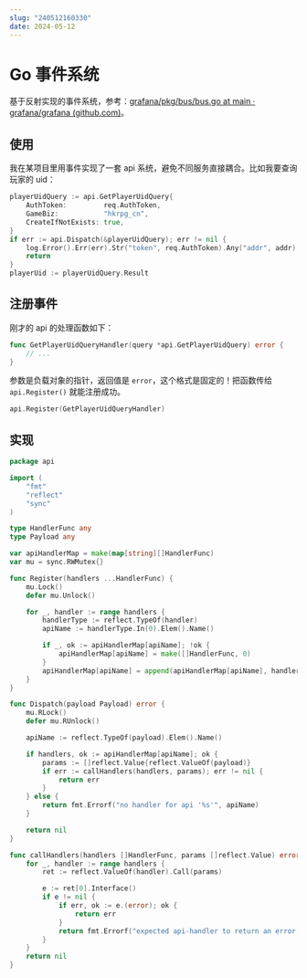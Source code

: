 ```yaml
---
slug: "240512160330"
date: 2024-05-12
---
```


# Go 事件系统

基于反射实现的事件系统，参考：[grafana/pkg/bus/bus.go at main · grafana/grafana (github.com)](https://github.com/grafana/grafana/blob/main/pkg/bus/bus.go)。

## 使用

我在某项目里用事件实现了一套 api 系统，避免不同服务直接耦合。比如我要查询玩家的 uid：

``` go
playerUidQuery := api.GetPlayerUidQuery{
    AuthToken:         req.AuthToken,
    GameBiz:           "hkrpg_cn",
    CreateIfNotExists: true,
}
if err := api.Dispatch(&playerUidQuery); err != nil {
    log.Error().Err(err).Str("token", req.AuthToken).Any("addr", addr).Msg("invalid auth token")
    return
}
playerUid := playerUidQuery.Result
```


## 注册事件

刚才的 api 的处理函数如下：

``` go
func GetPlayerUidQueryHandler(query *api.GetPlayerUidQuery) error {
    // ...
}
```

参数是负载对象的指针，返回值是 `error`，这个格式是固定的！把函数传给 `api.Register()` 就能注册成功。

``` go
api.Register(GetPlayerUidQueryHandler)
```

## 实现

``` go
package api

import (
	"fmt"
	"reflect"
	"sync"
)

type HandlerFunc any
type Payload any

var apiHandlerMap = make(map[string][]HandlerFunc)
var mu = sync.RWMutex{}

func Register(handlers ...HandlerFunc) {
	mu.Lock()
	defer mu.Unlock()

	for _, handler := range handlers {
		handlerType := reflect.TypeOf(handler)
		apiName := handlerType.In(0).Elem().Name()

		if _, ok := apiHandlerMap[apiName]; !ok {
			apiHandlerMap[apiName] = make([]HandlerFunc, 0)
		}
		apiHandlerMap[apiName] = append(apiHandlerMap[apiName], handler)
	}
}

func Dispatch(payload Payload) error {
	mu.RLock()
	defer mu.RUnlock()

	apiName := reflect.TypeOf(payload).Elem().Name()

	if handlers, ok := apiHandlerMap[apiName]; ok {
		params := []reflect.Value{reflect.ValueOf(payload)}
		if err := callHandlers(handlers, params); err != nil {
			return err
		}
	} else {
		return fmt.Errorf("no handler for api '%s'", apiName)
	}

	return nil
}

func callHandlers(handlers []HandlerFunc, params []reflect.Value) error {
	for _, handler := range handlers {
		ret := reflect.ValueOf(handler).Call(params)

		e := ret[0].Interface()
		if e != nil {
			if err, ok := e.(error); ok {
				return err
			}
			return fmt.Errorf("expected api-handler to return an error, got '%T'", e)
		}
	}
	return nil
}
```
